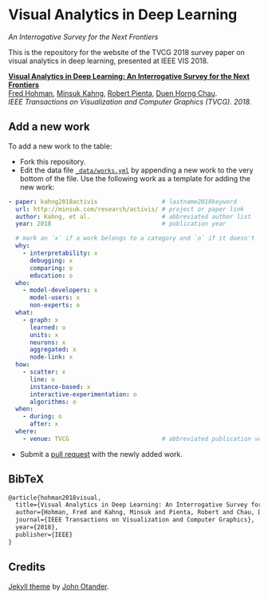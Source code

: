 # Visual Analytics in Deep Learning
*An Interrogative Survey for the Next Frontiers*

This is the repository for the website of the TVCG 2018 survey paper on visual analytics in deep learning, presented at IEEE VIS 2018. 

**[Visual Analytics in Deep Learning: An Interrogative Survey for the Next Frontiers][site]**  
[Fred Hohman][fred], [Minsuk Kahng][minsuk], [Robert Pienta][robert], [Duen Horng Chau][polo].  
*IEEE Transactions on Visualization and Computer Graphics (TVCG). 2018.*  

## Add a new work

To add a new work to the table:

* Fork this repository.
* Edit the data file [`_data/works.yml`][works] by appending a new work to the very bottom of the file.
Use the following work as a template for adding the new work:
```yaml
- paper: kahng2018activis                  # lastname2018keyword
  url: http://minsuk.com/research/activis/ # project or paper link
  author: Kahng, et al.                    # abbreviated author list
  year: 2018                               # publication year

  # mark an `x` if a work belongs to a category and `o` if it doesn't
  why:
    - interpretability: x
      debugging: x
      comparing: o
      education: o
  who: 
    - model-developers: x
      model-users: x
      non-experts: o
  what:
    - graph: x
      learned: o
      units: x
      neurons: x
      aggregated: x
      node-link: x
  how: 
    - scatter: x
      line: o
      instance-based: x
      interactive-experimentation: o
      algorithms: o
  when:
    - during: o
      after: x
  where:
    - venue: TVCG                          # abbreviated publication venue
```
* Submit a [pull request][pull] with the newly added work.

## BibTeX

```latex
@article{hohman2018visual,
  title={Visual Analytics in Deep Learning: An Interrogative Survey for the Next Frontiers},
  author={Hohman, Fred and Kahng, Minsuk and Pienta, Robert and Chau, Duen Horng},
  journal={IEEE Transactions on Visualization and Computer Graphics},
  year={2018},
  publisher={IEEE}
}
```

## Credits

[Jekyll theme](http://www.pixyll.com) by [John Otander](http://johnotander.com).

[site]: https://fredhohman.com/visual-analytics-in-deep-learning
[fred]: https://fredhohman.com "Fred Hohman."
[minsuk]: http://minsuk.com/ "Minsuk Kahng."
[robert]: http://spicy.bike/ "Robert Pienta."
[polo]: https://www.cc.gatech.edu/~dchau/ "Polo Chau."

[works]: https://github.com/fredhohman/visual-analytics-in-deep-learning/blob/master/_data/works.yml "Works."
[pull]: https://github.com/fredhohman/visual-analytics-in-deep-learning/pulls "Make a new pull request."